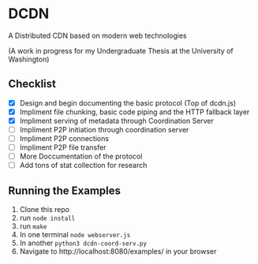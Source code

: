 # DCDN #

A Distributed CDN based on modern web technologies

(A work in progress for my Undergraduate Thesis at the University of Washington)

## Checklist ##
- [x] Design and begin documenting the basic protocol (Top of dcdn.js)
- [x] Impliment file chunking, basic code piping and the HTTP fallback layer
- [x] Impliment serving of metadata through Coordination Server
- [ ] Impliment P2P initiation through coordination server
- [ ] Impliment P2P connections
- [ ] Impliment P2P file transfer
- [ ] More Doccumentation of the protocol
- [ ] Add tons of stat collection for research

## Running the Examples ##
1. Clone this repo
2. run `node install`
3. run `make`
4. In one terminal `node webserver.js`
5. In another `python3 dcdn-coord-serv.py`
6. Navigate to http://localhost:8080/examples/ in your browser
